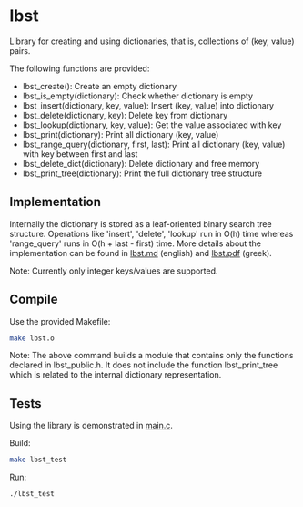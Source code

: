 # lbst

Library for creating and using dictionaries, that is, collections of (key, value) pairs.

The following functions are provided:

* lbst_create(): Create an empty dictionary
* lbst_is_empty(dictionary): Check whether dictionary is empty
* lbst_insert(dictionary, key, value): Insert (key, value) into dictionary
* lbst_delete(dictionary, key): Delete key from dictionary
* lbst_lookup(dictionary, key, value): Get the value associated with key
* lbst_print(dictionary): Print all dictionary (key, value)
* lbst_range_query(dictionary, first, last): Print all dictionary (key, value) with key between first and last
* lbst_delete_dict(dictionary): Delete dictionary and free memory
* lbst_print_tree(dictionary): Print the full dictionary tree structure

## Implementation

Internally the dictionary is stored as a leaf-oriented binary search tree structure. Operations like 'insert', 'delete', 'lookup'
run in O(h) time whereas 'range_query' runs in O(h + last - first) time. More details about the implementation
can be found in [lbst.md](docs/lbst.md) (english) and [lbst.pdf](docs/lbst.pdf) (greek).

Note: Currently only integer keys/values are supported.

## Compile

Use the provided Makefile:

```bash
make lbst.o
```

Note: The above command builds a module that contains only the functions declared in lbst_public.h. It does not
include the function lbst_print_tree which is related to the internal dictionary representation.

## Tests

Using the library is demonstrated in [main.c](src/main.c).

Build:

```bash
make lbst_test
```

Run:

```bash
./lbst_test
```
